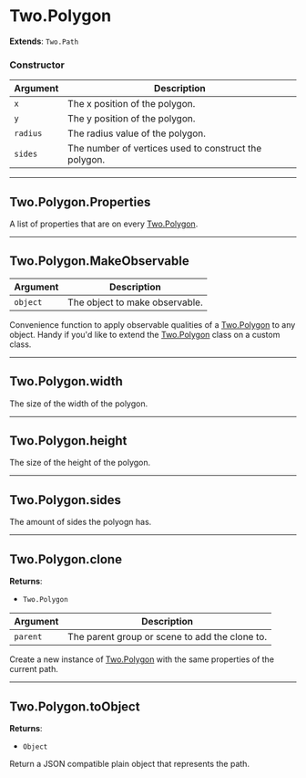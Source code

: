 # Two.Polygon


__Extends__: `Two.Path`





### Constructor


| Argument | Description |
| ---- | ----------- |
| `x` | The x position of the polygon. |
| `y` | The y position of the polygon. |
| `radius` | The radius value of the polygon. |
| `sides` | The number of vertices used to construct the polygon. |



---

<div class="static">

## Two.Polygon.Properties






A list of properties that are on every [Two.Polygon](/documentation/polygon).









</div>



---

<div class="static">

## Two.Polygon.MakeObservable








| Argument | Description |
| ---- | ----------- |
| `object` | The object to make observable. |


Convenience function to apply observable qualities of a [Two.Polygon](/documentation/polygon) to any object. Handy if you'd like to extend the [Two.Polygon](/documentation/polygon) class on a custom class.



</div>



---

<div class="instance">

## Two.Polygon.width






The size of the width of the polygon.









</div>



---

<div class="instance">

## Two.Polygon.height






The size of the height of the polygon.









</div>



---

<div class="instance">

## Two.Polygon.sides






The amount of sides the polyogn has.









</div>



---

<div class="instance">

## Two.Polygon.clone


__Returns__:



+ `Two.Polygon`











| Argument | Description |
| ---- | ----------- |
| `parent` | The parent group or scene to add the clone to. |


Create a new instance of [Two.Polygon](/documentation/polygon) with the same properties of the current path.



</div>



---

<div class="instance">

## Two.Polygon.toObject


__Returns__:



+ `Object`













Return a JSON compatible plain object that represents the path.



</div>


